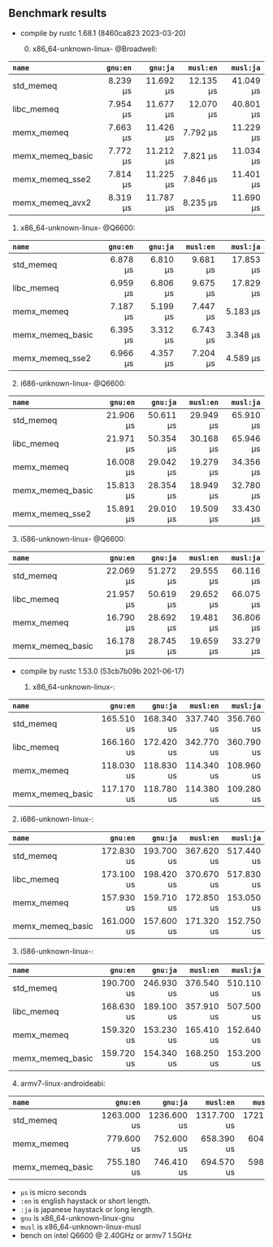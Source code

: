 ## Benchmark results

- compile by rustc 1.68.1 (8460ca823 2023-03-20)

  0. x86_64-unknown-linux- @Broadwell:

|         `name`          |  `gnu:en`   |  `gnu:ja`   |  `musl:en`  |  `musl:ja`  |
|:------------------------|------------:|------------:|------------:|------------:|
| std_memeq               |    8.239 µs |   11.692 µs |   12.135 µs |   41.049 µs |
| libc_memeq              |    7.954 µs |   11.677 µs |   12.070 µs |   40.801 µs |
| memx_memeq              |    7.663 µs |   11.426 µs |    7.792 µs |   11.229 µs |
| memx_memeq_basic        |    7.772 µs |   11.212 µs |    7.821 µs |   11.034 µs |
| memx_memeq_sse2         |    7.814 µs |   11.225 µs |    7.846 µs |   11.401 µs |
| memx_memeq_avx2         |    8.319 µs |   11.787 µs |    8.235 µs |   11.690 µs |

  1. x86_64-unknown-linux- @Q6600:

|         `name`          |  `gnu:en`   |  `gnu:ja`   |  `musl:en`  |  `musl:ja`  |
|:------------------------|------------:|------------:|------------:|------------:|
| std_memeq               |    6.878 µs |    6.810 µs |    9.681 µs |   17.853 µs |
| libc_memeq              |    6.959 µs |    6.806 µs |    9.675 µs |   17.829 µs |
| memx_memeq              |    7.187 µs |    5.199 µs |    7.447 µs |    5.183 µs |
| memx_memeq_basic        |    6.395 µs |    3.312 µs |    6.743 µs |    3.348 µs |
| memx_memeq_sse2         |    6.966 µs |    4.357 µs |    7.204 µs |    4.589 µs |

  2. i686-unknown-linux- @Q6600:

|         `name`          |  `gnu:en`   |  `gnu:ja`   |  `musl:en`  |  `musl:ja`  |
|:------------------------|------------:|------------:|------------:|------------:|
| std_memeq               |   21.906 µs |   50.611 µs |   29.949 µs |   65.910 µs |
| libc_memeq              |   21.971 µs |   50.354 µs |   30.168 µs |   65.946 µs |
| memx_memeq              |   16.008 µs |   29.042 µs |   19.279 µs |   34.356 µs |
| memx_memeq_basic        |   15.813 µs |   28.354 µs |   18.949 µs |   32.780 µs |
| memx_memeq_sse2         |   15.891 µs |   29.010 µs |   19.509 µs |   33.430 µs |

  3. i586-unknown-linux- @Q6600:

|         `name`          |  `gnu:en`   |  `gnu:ja`   |  `musl:en`  |  `musl:ja`  |
|:------------------------|------------:|------------:|------------:|------------:|
| std_memeq               |   22.069 µs |   51.272 µs |   29.555 µs |   66.116 µs |
| libc_memeq              |   21.957 µs |   50.619 µs |   29.652 µs |   66.075 µs |
| memx_memeq              |   16.790 µs |   28.692 µs |   19.481 µs |   36.806 µs |
| memx_memeq_basic        |   16.178 µs |   28.745 µs |   19.659 µs |   33.279 µs |


- compile by rustc 1.53.0 (53cb7b09b 2021-06-17)

  1. x86_64-unknown-linux-:

|         `name`          |  `gnu:en`   |  `gnu:ja`   |  `musl:en`  |  `musl:ja`  |
|:------------------------|------------:|------------:|------------:|------------:|
| std_memeq               |  165.510 us |  168.340 us |  337.740 us |  356.760 us |
| libc_memeq              |  166.160 us |  172.420 us |  342.770 us |  360.790 us |
| memx_memeq              |  118.030 us |  118.830 us |  114.340 us |  108.960 us |
| memx_memeq_basic        |  117.170 us |  118.780 us |  114.380 us |  109.280 us |

  2. i686-unknown-linux-:

|         `name`          |  `gnu:en`   |  `gnu:ja`   |  `musl:en`  |  `musl:ja`  |
|:------------------------|------------:|------------:|------------:|------------:|
| std_memeq               |  172.830 us |  193.700 us |  367.620 us |  517.440 us |
| libc_memeq              |  173.100 us |  198.420 us |  370.670 us |  517.830 us |
| memx_memeq              |  157.930 us |  159.710 us |  172.850 us |  153.050 us |
| memx_memeq_basic        |  161.000 us |  157.600 us |  171.320 us |  152.750 us |

  3. i586-unknown-linux-:

|         `name`          |  `gnu:en`   |  `gnu:ja`   |  `musl:en`  |  `musl:ja`  |
|:------------------------|------------:|------------:|------------:|------------:|
| std_memeq               |  190.700 us |  246.930 us |  376.540 us |  510.110 us |
| libc_memeq              |  168.630 us |  189.100 us |  357.910 us |  507.500 us |
| memx_memeq              |  159.320 us |  153.230 us |  165.410 us |  152.640 us |
| memx_memeq_basic        |  159.720 us |  154.340 us |  168.250 us |  153.200 us |

  4. armv7-linux-androideabi:

|         `name`          |  `gnu:en`   |  `gnu:ja`   |  `musl:en`  |  `musl:ja`  |
|:------------------------|------------:|------------:|------------:|------------:|
| std_memeq               | 1263.000 us | 1236.600 us | 1317.700 us | 1721.000 us |
| memx_memeq              |  779.600 us |  752.600 us |  658.390 us |  604.610 us |
| memx_memeq_basic        |  755.180 us |  746.410 us |  694.570 us |  598.540 us |

- `µs` is micro seconds
- `:en` is english haystack or short length.
- `:ja` is japanese haystack or long length.
- `gnu` is x86_64-unknown-linux-gnu
- `musl` is x86_64-unknown-linux-musl
- bench on intel Q6600 @ 2.40GHz or armv7 1.5GHz
